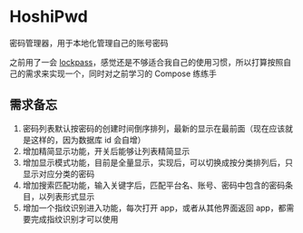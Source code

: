 # HoshiPwd
密码管理器，用于本地化管理自己的账号密码

之前用了一会 [lockpass](https://github.com/ftyszyx/lockpass)，感觉还是不够适合我自己的使用习惯，所以打算按照自己的需求来实现一个，同时对之前学习的 Compose 练练手

## 需求备忘
1. 密码列表默认按密码的创建时间倒序排列，最新的显示在最前面（现在应该就是这样的，因为数据库 id 会自增）
2. 增加精简显示功能，开关后能够让列表精简显示
3. 增加显示模式功能，目前是全量显示，实现后，可以切换成按分类排列后，只显示对应分类的密码
4. 增加搜索匹配功能，输入关键字后，匹配平台名、账号、密码中包含的密码条目，以列表形式显示
5. 增加一个指纹识别进入功能，每次打开 app，或者从其他界面返回 app，都需要完成指纹识别才可以使用